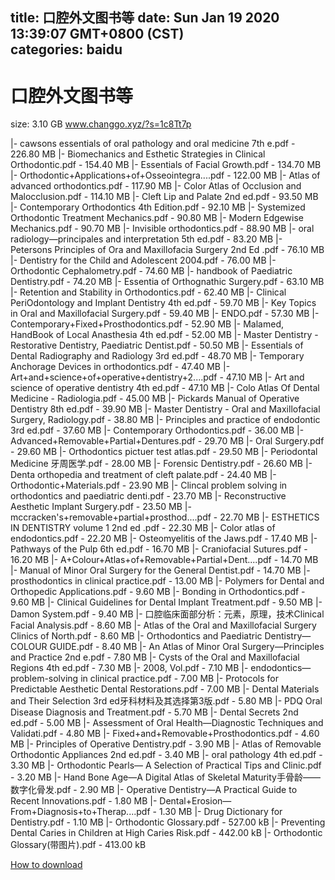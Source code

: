 
title: 口腔外文图书等
date: Sun Jan 19 2020 13:39:07 GMT+0800 (CST)    
categories: baidu
---

# 口腔外文图书等
size: 3.10 GB
 www.changgo.xyz/?s=1c8Tt7p
 
|- cawsons essentials of oral pathology and oral medicine 7th e.pdf - 226.80 MB
|- Biomechanics and Esthetic Strategies in Clinical Orthodontic.pdf - 154.40 MB
|- Essentials of Facial Growth.pdf - 134.70 MB
|- Orthodontic+Applications+of+Osseointegra....pdf - 122.00 MB
|- Atlas of advanced orthodontics.pdf - 117.90 MB
|- Color Atlas of Occlusion and Malocclusion.pdf - 114.10 MB
|- Cleft Lip and Palate 2nd ed.pdf - 93.50 MB
|- Contemporary Orthodontics 4th Edition.pdf - 92.10 MB
|- Systemized Orthodontic Treatment Mechanics.pdf - 90.80 MB
|- Modern Edgewise Mechanics.pdf - 90.70 MB
|- Invisible orthodontics.pdf - 88.90 MB
|- oral radiology—principales and interpretation 5th ed.pdf - 83.20 MB
|- Petersons Principles of Ora and Maxillofacia Surgery 2nd Ed .pdf - 76.10 MB
|- Dentistry for the Child and  Adolescent 2004.pdf - 76.00 MB
|- Orthodontic Cephalometry.pdf - 74.60 MB
|- handbook of Paediatric Dentistry.pdf - 74.20 MB
|- Essentia of Orthognathic Surgery.pdf - 63.10 MB
|- Retention and Stability in Orthodontics.pdf - 62.40 MB
|- Clinical PeriOdontology and Implant Dentistry 4th ed.pdf - 59.70 MB
|- Key Topics in Oral and Maxillofacial Surgery.pdf - 59.40 MB
|- ENDO.pdf - 57.30 MB
|- Contemporary+Fixed+Prosthodontics.pdf - 52.90 MB
|- Malamed, HandBook of Local Anasthesia 4th ed.pdf - 52.00 MB
|- Master Dentistry - Restorative Dentistry, Paediatric Dentist.pdf - 50.50 MB
|- Essentials of Dental Radiography and Radiology 3rd ed.pdf - 48.70 MB
|- Temporary Anchorage Devices in orthodontics.pdf - 47.40 MB
|- Art+and+science+of+operative+dentistry+2....pdf - 47.10 MB
|- Art and science of operative dentistry 4th ed.pdf - 47.10 MB
|- Colo Atlas Of Dental Medicine - Radiologia.pdf - 45.00 MB
|- Pickards Manual of Operative Dentistry 8th ed.pdf - 39.90 MB
|- Master Dentistry - Oral and Maxillofacial Surgery, Radiology.pdf - 38.80 MB
|- Principles and  practice of endodontic 3rd ed.pdf - 37.60 MB
|- Contemporary Orthodontics.pdf - 36.00 MB
|- Advanced+Removable+Partial+Dentures.pdf - 29.70 MB
|- Oral Surgery.pdf - 29.60 MB
|- Orthodontics pictuer test atlas.pdf - 29.50 MB
|- Periodontal Medicine 牙周医学.pdf - 28.00 MB
|- Forensic Dentistry.pdf - 26.60 MB
|- Denta orthopedia and treatment of cleft palate.pdf - 24.40 MB
|- Orthodontic+Materials.pdf - 23.90 MB
|- Clincal problem solving in orthodontics and paediatric denti.pdf - 23.70 MB
|- Reconstructive Aesthetic Implant Surgery.pdf - 23.50 MB
|- mccracken's+removable+partial+prosthod....pdf - 22.70 MB
|- ESTHETICS IN DENTISTRY volume 1 2nd ed .pdf - 22.30 MB
|- Color atlas of endodontics.pdf - 22.20 MB
|- Osteomyelitis of the Jaws.pdf - 17.40 MB
|- Pathways of the Pulp 6th ed.pdf - 16.70 MB
|- Craniofacial Sutures.pdf - 16.20 MB
|- A+Colour+Atlas+of+Removable+Partial+Dent....pdf - 14.70 MB
|- Manual of Minor Oral Surgery for the General Dentist.pdf - 14.70 MB
|- prosthodontics in clinical practice.pdf - 13.00 MB
|- Polymers for Dental and Orthopedic Applications.pdf - 9.60 MB
|- Bonding in Orthodontics.pdf - 9.60 MB
|- Clinical Guidelines for Dental Implant Treatment.pdf - 9.50 MB
|- Damon System.pdf - 9.40 MB
|- 口腔临床面部分析：元素，原理，技术Clinical Facial Analysis.pdf - 8.60 MB
|- Atlas of the Oral and Maxillofacial Surgery Clinics of North.pdf - 8.60 MB
|- Orthodontics and Paediatric Dentistry—COLOUR GUIDE.pdf - 8.40 MB
|- An Atlas of Minor Oral Surgery—Principles and Practice 2nd e.pdf - 7.80 MB
|- Cysts of the Oral and Maxillofacial Regions 4th ed.pdf - 7.30 MB
|- 2008, Vol.pdf - 7.10 MB
|- endodontics—problem-solving in clinical practice.pdf - 7.00 MB
|- Protocols for Predictable Aesthetic Dental Restorations.pdf - 7.00 MB
|- Dental Materials and Their Selection 3rd ed牙科材料及其选择第3版.pdf - 5.80 MB
|- PDQ Oral Disease Diagnosis and Treatment.pdf - 5.70 MB
|- Dental Secrets 2nd ed.pdf - 5.00 MB
|- Assessment of Oral Health—Diagnostic Techniques and Validati.pdf - 4.80 MB
|- Fixed+and+Removable+Prosthodontics.pdf - 4.60 MB
|- Principles of Operative Dentistry.pdf - 3.90 MB
|- Atlas of Removable Orthodontic Appliances 2nd ed.pdf - 3.40 MB
|- oral pathology 4th ed.pdf - 3.30 MB
|- Orthodontic Pearls— A Selection of Practical Tips and Clinic.pdf - 3.20 MB
|- Hand Bone Age—A Digital Atlas of Skeletal Maturity手骨龄——数字化骨发.pdf - 2.90 MB
|- Operative Dentistry—A Practical Guide to Recent Innovations.pdf - 1.80 MB
|- Dental+Erosion—From+Diagnosis+to+Therap....pdf - 1.30 MB
|- Drug Dictionary for Dentistry.pdf - 1.10 MB
|- Orthodontic Glossary.pdf - 527.00 kB
|- Preventing Dental Caries in Children at High Caries Risk.pdf - 442.00 kB
|- Orthodontic Glossary(带图片).pdf - 413.00 kB

[How to download](https://bpcam.bemobtrk.com/go/2ceec3aa-1ca2-46d6-b9ff-aaa5c184517c?jno=4861)